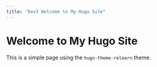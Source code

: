 ```yaml
---
title: "Dev3 Welcome to My Hugo Site"
---
```


# Welcome to My Hugo Site
This is a simple page using the `hugo-theme-relearn` theme.
